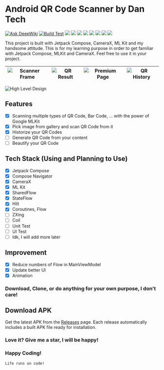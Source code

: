 # Android QR Code Scanner by Dan Tech
[![Ask DeepWiki](https://deepwiki.com/badge.svg)](https://deepwiki.com/dantech0xff/compose-barcode-scanner)
[![Build Test](https://github.com/dantech0xff/compose-qr-code-scanner/actions/workflows/build.yml/badge.svg)](https://github.com/dantech0xff/compose-qr-code-scanner/actions/workflows/build.yml)
![](https://img.shields.io/badge/Kotlin-Compose-green)
![](https://img.shields.io/badge/Google--Billing-blue)
![](https://img.shields.io/badge/Camera--X-red)
![](https://img.shields.io/badge/MLKit-white)
![](https://img.shields.io/badge/Hilt-gray)
![](https://img.shields.io/badge/Flow-yellow)
![](https://img.shields.io/badge/Room--Database-black)
![](https://img.shields.io/badge/CI%2FCD-GitHub%20Actions-blue)

This project is built with Jetpack Compose, CameraX, ML Kit and my handsome attitude.
This is for my learning purpose in order to get familiar with Jetpack Compose, MLKit and CameraX.
Feel free to use it in your project.

| ![Scanner Frame](ss/8ed6b0b708eaa5b4fcfb.webp) | ![QR Result](ss/68f978e5c2b86fe636a9.webp) | ![Premium Page](ss/159c7bbce7e14abf13f0.webp) | ![QR History](ss/ac321a4fa2120f4c5603.webp) |
| ---------------------------------------------- | ------------------------------------------ | --------------------------------------------- | ------------------------------------------- |

![High Level Design](high-level-design-qr-app.png)

## Features

- [x] Scanning multiple types of QR Code, Bar Code, ... with the power of Google MLKit
- [x] Pick image from gallery and scan QR Code from it
- [x] Historize your QR Codes
- [ ] Generate QR Code from your content
- [ ] Beautify your QR Code

## Tech Stack (Using and Planning to Use)

- [x] Jetpack Compose
- [x] Compose Navigator
- [x] CameraX
- [x] ML Kit
- [x] SharedFlow
- [x] StateFlow
- [x] Hilt
- [x] Coroutines, Flow
- [ ] ZXing
- [ ] Coil
- [ ] Unit Test
- [ ] UI Test
- [ ] Idk, I will add more later

## Improvement

- [x] Reduce numbers of Flow in MainViewModel
- [x] Update better UI
- [x] Animation

### Download, Clone, or do anything for your own purpose, I don't care!

## Download APK

Get the latest APK from the [Releases](../../releases) page. Each release automatically includes a built APK file ready for installation.

### Love it? Give me a star, I will be happy!

### Happy Coding!

```
Life runs on code!
```
